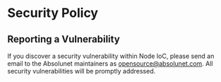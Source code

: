# Security Policy

## Reporting a Vulnerability

If you discover a security vulnerability within Node IoC, please send an email to the Absolunet maintainers as opensource@absolunet.com. All security vulnerabilities will be promptly addressed.
